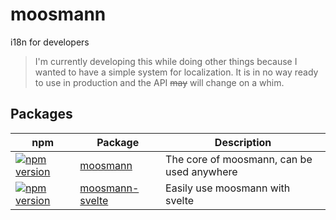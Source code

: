 # moosmann

i18n for developers

> I'm currently developing this while doing other things because I wanted to have a simple system for localization. It is in no way ready to use in production and the API ~~may~~ will change on a whim.

## Packages

| npm                                                                                                      | Package                                      | Description                                |
| -------------------------------------------------------------------------------------------------------- | -------------------------------------------- | ------------------------------------------ |
| [![npm version](https://badge.fury.io/js/moosmann.svg)](https://badge.fury.io/js/moosmann)               | [moosmann](packages/moosmann/)               | The core of moosmann, can be used anywhere |
| [![npm version](https://badge.fury.io/js/moosmann-svelte.svg)](https://badge.fury.io/js/moosmann-svelte) | [moosmann-svelte](packages/moosmann-svelte/) | Easily use moosmann with svelte            |
